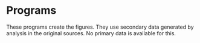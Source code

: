 # Programs

These programs create the figures. They use secondary data generated by analysis in the original sources. No primary data is available for this.
